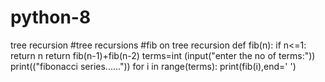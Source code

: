 # python-8
tree recursion
#tree recursions
#fib on tree recursion
def fib(n):
    if n<=1:
        return n
    return fib(n-1)+fib(n-2)
terms=int (input("enter the no of terms:"))
print(("fibonacci series......"))
for i in range(terms):
    print(fib(i),end=' ')
